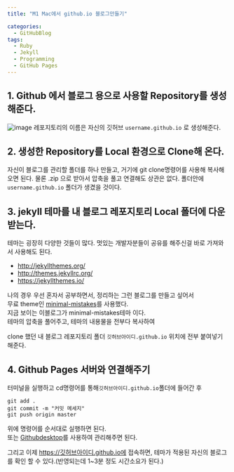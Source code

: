 ```yaml
---
title: "M1 Mac에서 github.io 블로그만들기"

categories:
  - GitHubBlog
tags:
  - Ruby
  - Jekyll
  - Programming
  - GitHub Pages
---
```

## 1. Github 에서 블로그 용으로 사용할 Repository를 생성해준다.
 ![image](https://user-images.githubusercontent.com/68246962/120060867-2c403e80-c095-11eb-85cf-75fac2c3ba4a.png)
레포지토리의 이름은 자신의 깃허브 `username.github.io` 로 생성해준다.

## 2. 생성한 Repository를 Local 환경으로 Clone해 온다.
자신이 블로그를 관리할 폴더를 하나 만들고, 거기에 git clone명령어를 사용해 복사해 오면 된다.  물론 .zip 으로 받아서 압축을 풀고 연결해도 상관은 없다. 폴더안에 `username.github.io` 폴더가 생겼을 것이다.


## 3. jekyll 테마를 내 블로그 레포지토리 Local 폴더에 다운받는다.  
테마는 굉장히 다양한 것들이 많다. 멋있는 개발자분들이 공유를 해주신걸 바로 가져와서 사용해도 된다.

- <http://jekyllthemes.org/>
- <http://themes.jekyllrc.org/>
- <https://jekyllthemes.io/>

나의 경우 우선 혼자서 공부하면서, 정리하는 그런 블로그를 만들고 싶어서  
무료 theme인 [minimal-mistakes](https://github.com/mmistakes/minimal-mistakes "minimal-mistakes")를 사용했다.   
지금 보이는 이블로그가 minimal-mistakes테마 이다.  
테마의 압축을 풀어주고, 테마의 내용물을 전부다 복사하여

clone 했던 내 블로그 레포지토리 폴더 `깃허브아이디.github.io` 위치에 전부 붙여넣기 해준다. 

## 4. Github Pages 서버와 연결해주기
터미널을 실행하고 cd명령어를 통해`깃허브아이디.github.io`폴더에 들어간 후 
~~~
git add .
git commit -m "커밋 메세지"
git push origin master
~~~
위에 명령어를 순서대로 실행하면 된다.  
또는 [Githubdesktop](https://desktop.github.com/ "Githubdesktop")를 사용하여 관리해주면 된다.

그리고 이제 https://깃허브아이디.github.io에 접속하면, 테마가 적용된 자신의 블로그를 확인 할 수 있다.(반영되는데 1~3분 정도 시간소요가 된다.)